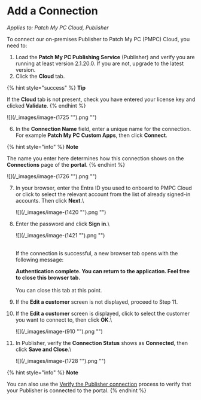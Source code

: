 # Add a Connection

_Applies to: Patch My PC Cloud, Publisher_

To connect our on-premises Publisher to Patch My PC (PMPC) Cloud, you need to:

1. Load the **Patch My PC Publishing Service** (Publisher) and verify you are running at least version 2.1.20.0. If you are not, upgrade to the latest version.
2. Click the **Cloud** tab.

{% hint style="success" %}
**Tip**

If the **Cloud** tab is not present, check you have entered your license key and clicked **Validate**.
{% endhint %}

!\[]\(/\_images/image-(1725 "").png "")

6. In the **Connection Name** field, enter a unique name for the connection. For example **Patch My PC Custom Apps**, then click **Connect**.

{% hint style="info" %}
**Note**

The name you enter here determines how this connection shows on the **Connections** page of the **portal**.
{% endhint %}

!\[]\(/\_images/image-(1726 "").png "")

7.  In your browser, enter the Entra ID you used to onboard to PMPC Cloud or click to select the relevant account from the list of already signed-in accounts. Then click **Next**.\\

    !\[]\(/\_images/image-(1420 "").png "")
8.  Enter the password and click **Sign in**.\\

    !\[]\(/\_images/image-(1421 "").png "")

    \
    If the connection is successful, a new browser tab opens with the following message:

    **Authentication complete. You can return to the application. Feel free to close this browser tab.**\
    \
    You can close this tab at this point.
9. If the **Edit a customer** screen is not displayed, proceed to Step 11.
10. If the **Edit a customer** screen is displayed, click to select the customer you want to connect to, then click **OK**.\\

    !\[]\(/\_images/image-(910 "").png "")
11. In Publisher, verify the **Connection Status** shows as **Connected**, then click **Save and Close**.\\

    !\[]\(/\_images/image-(1728 "").png "")

{% hint style="info" %}
**Note**

You can also use the [Verify the Publisher connection](verify-a-publisher-connection-from-cloud.md) process to verify that your Publisher is connected to the portal.
{% endhint %}
